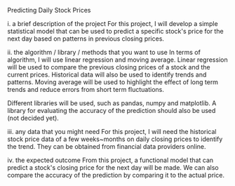 Predicting Daily Stock Prices

i. a brief description of the project
For this project, I will develop a simple statistical model that can be used to predict a specific stock's price for the next day based on patterns in previous closing prices. 

ii. the algorithm / library / methods that you want to use
In terms of algorithm, I will use linear regression and moving average. Linear regression will be used to compare the previous closing prices of a stock and the current prices. Historical data will also be used to identify trends and patterns. Moving average will be used to highlight the effect of long term trends and reduce errors from short term fluctuations.

Different libraries will be used, such as pandas, numpy and matplotlib. A library for evaluating the accuracy of the prediction should also be used (not decided yet).

iii. any data that you might need
For this project, I will need the historical stock price data of a few weeks~months on daily closing prices to identify the trend. They can be obtained from financial data providers online. 

iv. the expected outcome
From this project, a functional model that can predict a stock's closing price for the next day will be made. We can also compare the accuracy of the prediction by comparing it to the actual price. 

